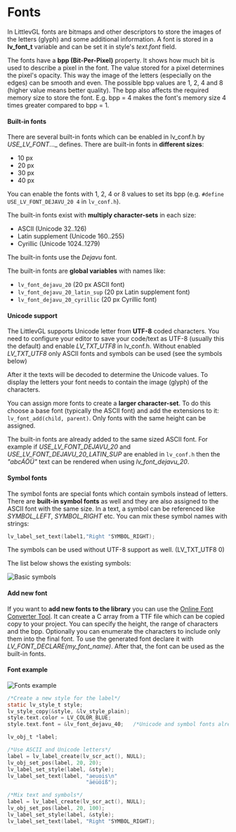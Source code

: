# Fonts

In LittlevGL fonts are bitmaps and other descriptors to store the images of the letters (glyph) and some additional information. A font is stored in a **lv_font_t** variable and can be set it in style's _text.font_ field. 

The fonts have a **bpp (Bit-Per-Pixel)** property. It shows how much bit is used to describe a pixel in the font. The value stored for a pixel determines the pixel's opacity. This way the image of the letters (especially on the edges) can be smooth and even. The possible bpp values are 1, 2, 4 and 8 (higher value means better quality). The bpp also affects the required memory size to store the font. E.g. bpp = 4 makes the font's memory size 4 times greater compared to bpp = 1.  

#### Built-in fonts

There are several built-in fonts which can be enabled in lv_conf.h by _USE_LV_FONT_..._ defines. There are built-in fonts in **different sizes**:

- 10 px
- 20 px
- 30 px
- 40 px

You can enable the fonts with 1, 2, 4 or 8 values to set its bpp (e.g. `#define USE_LV_FONT_DEJAVU_20 4` in `lv_conf.h`). 

The built-in fonts exist with **multiply character-sets** in each size:

- ASCII (Unicode 32..126)
- Latin supplement (Unicode 160..255)
- Cyrillic (Unicode 1024..1279)

The built-in fonts use the _Dejavu_ font.

The built-in fonts are **global variables** with names like: 

- `lv_font_dejavu_20` (20 px ASCII font)
- `lv_font_dejavu_20_latin_sup` (20 px Latin supplement font)
- `lv_font_dejavu_20_cyrillic` (20 px Cyrillic font)

#### Unicode support

The LittlevGL supports Unicode letter from **UTF-8** coded characters. You need to configure your editor to save your code/text as UTF-8 (usually this the default) and enable _LV_TXT_UTF8_ in lv_conf.h. Without enabled _LV_TXT_UTF8_ only ASCII fonts and symbols can be used (see the symbols below)

After it the texts will be decoded to determine the Unicode values. To display the letters your font needs to contain the image (glyph) of the characters. 

You can assign more fonts to create a **larger character-set**. To do this choose a base font (typically the ASCII font) and add the extensions to it: `lv_font_add(child, parent)`. Only fonts with the same height can be assigned.

The built-in fonts are already added to the same sized ASCII font. For example if _USE_LV_FONT_DEJAVU_20_ and _USE_LV_FONT_DEJAVU_20_LATIN_SUP_ are enabled in `lv_conf.h` then the _"abcÁÖÜ"_ text can be rendered when using _lv_font_dejavu_20_.

#### Symbol fonts

The symbol fonts are special fonts which contain symbols instead of letters. There are **built-in symbol fonts** as well and they are also assigned to the ASCII font with the same size. In a text, a symbol can be referenced like _SYMBOL_LEFT_, _SYMBOL_RIGHT_ etc. You can mix these symbol names with strings: 

```c
lv_label_set_text(label1,"Right "SYMBOL_RIGHT);
```

The symbols can be used without UTF-8 support as well. (LV_TXT_UTF8 0)

The list below shows the existing symbols:

![Basic symbols](https://littlevgl.com/docs/symbols.png)

#### Add new font

If you want to **add new fonts to the library** you can use the [Online Font Converter Tool](https://littlevgl.com/ttf-font-to-c-array). It can create a C array from a TTF file which can be copied copy to your project. You can specify the height, the range of characters and the bpp. Optionally you can enumerate the characters to include only them into the final font. To use the generated font declare it with _LV_FONT_DECLARE(my_font_name)_. After that, the font can be used as the built-in fonts.

#### Font example

![Fonts example](https://littlevgl.com/docs/example-fonts.png)

```c
/*Create a new style for the label*/
static lv_style_t style;
lv_style_copy(&style, &lv_style_plain);
style.text.color = LV_COLOR_BLUE;
style.text.font = &lv_font_dejavu_40;   /*Unicode and symbol fonts already assigned by the library*/

lv_obj_t *label;

/*Use ASCII and Unicode letters*/
label = lv_label_create(lv_scr_act(), NULL);
lv_obj_set_pos(label, 20, 20);
lv_label_set_style(label, &style);
lv_label_set_text(label, "aeuois\n"
                         "äéüöíß");

/*Mix text and symbols*/
label = lv_label_create(lv_scr_act(), NULL);
lv_obj_set_pos(label, 20, 100);
lv_label_set_style(label, &style);
lv_label_set_text(label, "Right "SYMBOL_RIGHT);
```
